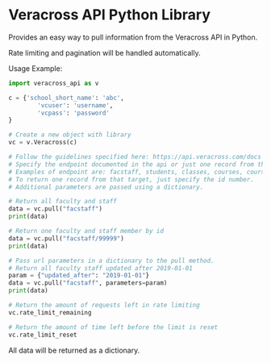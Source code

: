 # Veracross API Python Library
Provides an easy way to pull information from the Veracross API in Python.

Rate limiting and pagination will be handled automatically.

Usage Example:
```python
import veracross_api as v

c = {'school_short_name': 'abc',
        'vcuser': 'username',
        'vcpass': 'password'
}

# Create a new object with library
vc = v.Veracross(c)

# Follow the guidelines specified here: https://api.veracross.com/docs
# Specify the endpoint documented in the api or just one record from that target.
# Examples of endpoint are: facstaff, students, classes, courses, course_schedules, enrollments, etc.
# To return one record from that target, just specify the id number.
# Additional parameters are passed using a dictionary.

# Return all faculty and staff
data = vc.pull("facstaff")
print(data)

# Return one faculty and staff member by id
data = vc.pull("facstaff/99999")
print(data)

# Pass url parameters in a dictionary to the pull method.
# Return all faculty staff updated after 2019-01-01
param = {"updated_after": "2019-01-01"}
data = vc.pull("facstaff", parameters=param)
print(data)

# Return the amount of requests left in rate limiting
vc.rate_limit_remaining

# Return the amount of time left before the limit is reset
vc.rate_limit_reset

```

All data will be returned as a dictionary.

